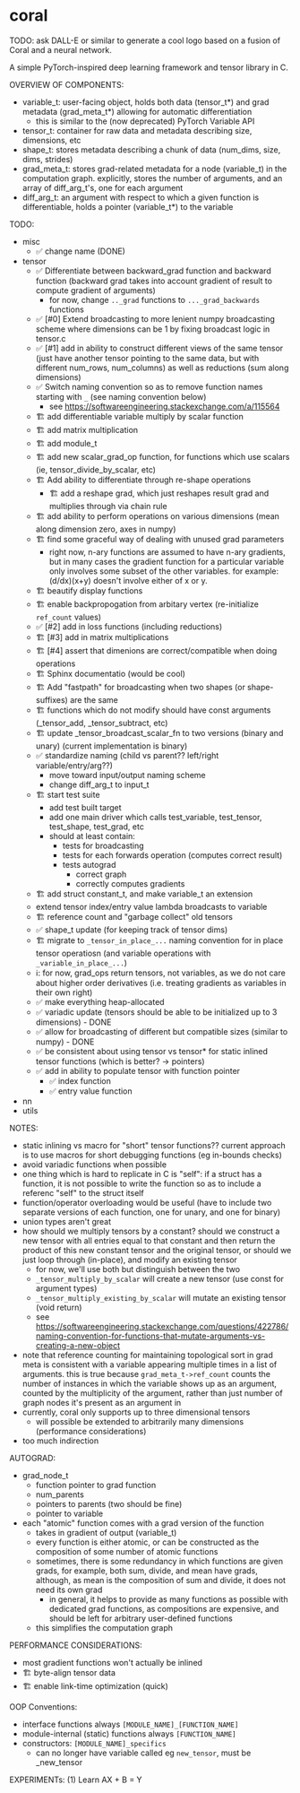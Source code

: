 # coral

TODO: ask DALL-E or similar to generate a cool logo based on a fusion of Coral and a neural network.

A simple PyTorch-inspired deep learning framework and tensor library in C.

OVERVIEW OF COMPONENTS:
- variable_t: user-facing object, holds both data (tensor_t*) and grad metadata (grad_meta_t*) allowing for automatic differentiation
    - this is similar to the (now deprecated) PyTorch Variable API
- tensor_t: container for raw data and metadata describing size, dimensions, etc
- shape_t: stores metadata describing a chunk of data (num_dims, size, dims, strides)
- grad_meta_t: stores grad-related metadata for a node (variable_t) in the computation graph. explicitly, stores the number of arguments, and an array of diff_arg_t's, one for each argument
- diff_arg_t: an argument with respect to which a given function is differentiable, holds a pointer (variable_t*) to the variable


TODO:
- misc
    - ✅ change name (DONE)
- tensor
    - ✅ Differentiate between backward_grad function and backward function (backward grad takes into account gradient of result to compute gradient of arguments) 
        - for now, change `.._grad` functions to `..._grad_backwards` functions
    - ✅ [#0] Extend broadcasting to more lenient numpy broadcasting scheme where dimensions can be 1 by fixing broadcast logic in tensor.c
    - ✅ [#1] add in ability to construct different views of the same tensor (just have another tensor pointing to the same data, but with different num_rows, num_columns) as well as reductions (sum along dimensions)
    - ✅ Switch naming convention so as to remove function names starting with `_` (see naming convention below)
        - see https://softwareengineering.stackexchange.com/a/115564
    - 🏗️ add differentiable variable multiply by scalar function
    - 🏗️ add matrix multiplication
    - 🏗️ add module_t
    - 🏗️ add new scalar_grad_op function, for functions which use scalars (ie, tensor_divide_by_scalar, etc)
    - 🏗️ Add ability to differentiate through re-shape operations
        - 🏗️ add a reshape grad, which just reshapes result grad and multiplies through via chain rule
    - 🏗️ add ability to perform operations on various dimensions (mean along dimension zero, axes in numpy)
    - 🏗️ find some graceful way of dealing with unused grad parameters 
        - right now, n-ary functions are assumed to have n-ary gradients, but in many cases the gradient function for a particular variable only involves some subset of the other variables. for example: (d/dx)(x+y) doesn't involve either of x or y. 
    - 🏗️ beautify display functions
    - 🏗️ enable backpropogation from arbitary vertex (re-initialize `ref_count` values)
    - ✅ [#2] add in loss functions (including reductions)
    - 🏗️ [#3] add in matrix multiplications
    - 🏗️ [#4] assert that dimenions are correct/compatible when doing operations
    - 🏗️ Sphinx documentatio (would be cool)
    - 🏗️ Add "fastpath" for broadcasting when two shapes (or shape-suffixes) are the same
    - 🏗️ functions which do not modify should have const arguments (_tensor_add, _tensor_subtract, etc)
    - 🏗️ update _tensor_broadcast_scalar_fn to two versions (binary and unary) (current implementation is binary)
    - ✅ standardize naming (child vs parent?? left/right variable/entry/arg??)
        - move toward input/output naming scheme
        - change diff_arg_t to input_t
    - 🏗️ start test suite
        - add test built target
        - add one main driver which calls test_variable, test_tensor, test_shape, test_grad, etc
        - should at least contain:
            - tests for broadcasting
            - tests for each forwards operation (computes correct result)
            - tests autograd
                - correct graph
                - correctly computes gradients
    - 🏗️ add struct constant_t, and make variable_t an extension
    - extend tensor index/entry value lambda broadcasts to variable
    - 🏗️ reference count and "garbage collect" old tensors
    - ✅ shape_t update (for keeping track of tensor dims)
    - 🏗️ migrate to `_tensor_in_place_...` naming convention for in place tensor operatiosn (and variable operations with `_variable_in_place_...`)
    - ℹ️: for now, grad_ops return tensors, not variables, as we do not care about higher order derivatives (i.e. treating gradients as variables in their own right)
    - ✅ make everything heap-allocated
    - ✅ variadic update (tensors should be able to be initialized up to 3 dimensions) - DONE
    - ✅ allow for broadcasting of different but compatible sizes (similar to numpy) - DONE
    - ✅ be consistent about using tensor vs tensor* for static inlined tensor functions (which is better? -> pointers)
    - ✅ add in ability to populate tensor with function pointer
        - ✅ index function
        - ✅ entry value function
- nn
- utils

NOTES:
- static inlining vs macro for "short" tensor functions?? current approach is to use macros for short debugging functions (eg in-bounds checks)
- avoid variadic functions when possible
- one thing which is hard to replicate in C is "self": if a struct has a function, it is not possible to write the function so as to include a referenc "self" to the struct itself
- function/operator overloading would be useful (have to include two separate versions of each function, one for unary, and one for binary)
- union types aren't great
- how should we multiply tensors by a constant? should we construct a new tensor with all entries equal to that constant and then return the product of this new constant tensor and the original tensor, or should we just loop through (in-place), and modify an existing tensor
    - for now, we'll use both but distinguish between the two
    - `_tensor_multiply_by_scalar` will create a new tensor (use const for argument types)
    - `_tensor_multiply_existing_by_scalar` will mutate an existing tensor (void return)
    - see https://softwareengineering.stackexchange.com/questions/422786/naming-convention-for-functions-that-mutate-arguments-vs-creating-a-new-object
- note that reference counting for maintaining topological sort in grad meta is consistent with a variable appearing multiple times in a list of arguments. this is true because `grad_meta_t->ref_count` counts the number of instances in which the variable shows up as an argument, counted by the multiplicity of the argument, rather than just number of graph nodes it's present as an argument in
- currently, coral only supports up to three dimensional tensors
    - will possible be extended to arbitrarily many dimensions (performance considerations)
- too much indirection

AUTOGRAD:
- grad_node_t
    - function pointer to grad function
    - num_parents
    - pointers to parents (two should be fine)
    - pointer to variable
- each "atomic" function comes with a grad version of the function
    - takes in gradient of output (variable_t)
    - every function is either atomic, or can be constructed as the composition of some number of atomic functions
    - sometimes, there is some redundancy in which functions are given grads, for example, both sum, divide, and mean have grads, although, as mean is the composition of sum and divide, it does not need its own grad
        - in general, it helps to provide as many functions as possible with dedicated grad functions, as compositions are expensive, and should be left for arbitrary user-defined functions
    - this simplifies the computation graph


PERFORMANCE CONSIDERATIONS:
- most gradient functions won't actually be inlined
- 🏗️ byte-align tensor data
- 🏗️ enable link-time optimization (quick)

OOP Conventions:
- interface functions always `[MODULE_NAME]_[FUNCTION_NAME]`
- module-internal (static) functions always `[FUNCTION_NAME]`
- constructors: `[MODULE_NAME]_specifics`
    - can no longer have variable called eg `new_tensor`, must be _new_tensor

EXPERIMENTs:
(1) Learn AX + B = Y

